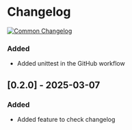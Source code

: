 # Changelog
[![Common Changelog](https://common-changelog.org/badge.svg)](https://common-changelog.org)

### Added

- Added unittest in the GitHub workflow

## [0.2.0] - 2025-03-07

### Added

- Added feature to check changelog
